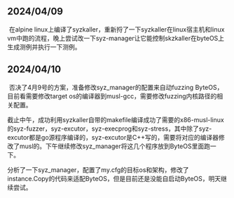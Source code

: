 ## **2024/04/09**

​    在alpine linux上编译了syzkaller，重新捋了一下syzkaller在linux宿主机和linux vm中跑的流程，晚上尝试改一下syz-manager让它能控制skzkaller在byteOS上生成测例并执行一下测例。



## 2024/04/10

​	否决了4月9号的方案，准备修改syz_manager的配置来自动fuzzing ByteOS，目前看需要修改target os的编译器到musl-gcc，需要修改fuzzing内核路径的相关配置。

​	截止中午，成功利用syzkaller自带的makefile编译成功了需要的x86-musl-linux的syz-fuzzer，syz-excutor，syz-execprog和syz-stress，其中除了syz-excutor都是go源程序编译的，syz-excutor是C++写的，需要将对应的编译器修改了musl的。下午继续修改syz_manager将这几个程序放到ByteOS里面跑一下。

​	分析了一下syz_manager，配置了my.cfg的目标os和架构，修改了instance.Copy的代码来适配ByteOS，但是目前还是没能自启动ByteOS，明天继续尝试。

